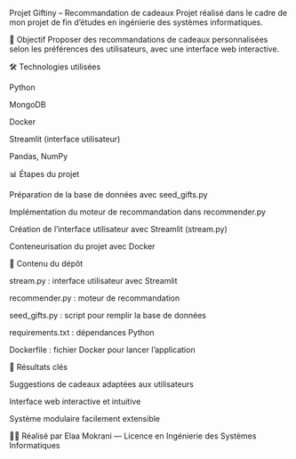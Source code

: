 Projet Giftiny – Recommandation de cadeaux
Projet réalisé dans le cadre de mon projet de fin d’études en ingénierie des systèmes informatiques.

🎯 Objectif
Proposer des recommandations de cadeaux personnalisées selon les préférences des utilisateurs, avec une interface web interactive.

🛠 Technologies utilisées

Python

MongoDB

Docker

Streamlit (interface utilisateur)

Pandas, NumPy

📊 Étapes du projet

Préparation de la base de données avec seed_gifts.py

Implémentation du moteur de recommandation dans recommender.py

Création de l’interface utilisateur avec Streamlit (stream.py)

Conteneurisation du projet avec Docker

📁 Contenu du dépôt

stream.py : interface utilisateur avec Streamlit

recommender.py : moteur de recommandation

seed_gifts.py : script pour remplir la base de données

requirements.txt : dépendances Python

Dockerfile : fichier Docker pour lancer l’application

🧠 Résultats clés

Suggestions de cadeaux adaptées aux utilisateurs

Interface web interactive et intuitive

Système modulaire facilement extensible

👩‍💻 Réalisé par
Elaa Mokrani — Licence en Ingénierie des Systèmes Informatiques
